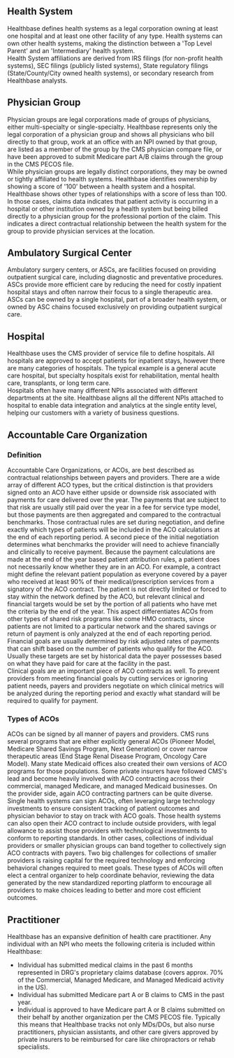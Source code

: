 ﻿## Health System
Healthbase defines health systems as a legal corporation owning at least one hospital and at least one other facility of any type.  Health systems can own other health systems, making the distinction between a 'Top Level Parent' and an 'Intermediary' health system.  
Health System affiliations are derived from IRS filings (for non-profit health systems), SEC filings (publicly listed systems), State regulatory filings (State/County/City owned health systems), or secondary research from Healthbase analysts.  


## Physician Group
Physician groups are legal corporations made of groups of physicians, either multi-specialty or single-specialty.  Healthbase represents only the legal corporation of a physician group and shows all physicians who bill directly to that group, work at an office with an NPI owned by that group, are listed as a member of the group by the CMS physician compare file, or have been approved to submit Medicare part A/B claims through the group in the CMS PECOS file.  
While physician groups are legally distinct corporations, they may be owned or tightly affiliated to health systems.  Healthbase identifies ownership by showing a score of '100' between a health system and a hospital.  Healthbase shows other types of relationships with a score of less than 100.  In those cases, claims data indicates that patient activity is occurring in a hospital or other institution owned by a health system but being billed directly to a physician group for the professional portion of the claim.  This indicates a direct contractual relationship between the health system for the group to provide physician services at the location.


## Ambulatory Surgical Center
Ambulatory surgery centers, or ASCs, are facilities focused on providing outpatient surgical care, including diagnostic and preventative procedures.  ASCs provide more efficient care by reducing the need for costly inpatient hospital stays and often narrow their focus to a single therapeutic area.  ASCs can be owned by a single hospital, part of a broader health system, or owned by ASC chains focused exclusively on providing outpatient surgical care.


## Hospital
Healthbase uses the CMS provider of service file to define hospitals.  All hospitals are approved to accept patients for inpatient stays, however there are many categories of hospitals.  The typical example is a general acute care hospital, but specialty hospitals exist for rehabilitation, mental health care, transplants, or long term care.  
Hospitals often have many different NPIs associated with different departments at the site.  Healthbase aligns all the different NPIs attached to hospital to enable data integration and analytics at the single entity level, helping our customers with a variety of business questions.


## Accountable Care Organization

### Definition
Accountable Care Organizations, or ACOs, are best described as contractual relationships between payers and providers.  There are a wide array of different ACO types, but the critical distinction is that providers signed onto an ACO have either upside or downside risk associated with payments for care delivered over the year.  The payments that are subject to that risk are usually still paid over the year in a fee for service type model, but those payments are then aggregated and compared to the contractual benchmarks.  Those contractual rules are set during negotiation, and define exactly which types of patients will be included in the ACO calculations at the end of each reporting period.  A second piece of the initial negotiation determines what benchmarks the provider will need to achieve financially and clinically to receive payment. 
Because the payment calculations are made at the end of the year based patient attribution rules, a patient does not necessarily know whether they are in an ACO.  For example, a contract might define the relevant patient population as everyone covered by a payer who received at least 90% of their medical/prescription services from a signatory of the ACO contract.  The patient is not directly limited or forced to stay within the network defined by the ACO, but relevant clinical and financial targets would be set by the portion of all patients who have met the criteria by the end of the year.  This aspect differentiates ACOs from other types of shared risk programs like come HMO contracts, since patients are not limited to a particular network and the shared savings or return of payment is only analyzed at the end of each reporting period.  
Financial goals are usually determined by risk adjusted rates of payments that can shift based on the number of patients who qualify for the ACO. Usually these targets are set by historical data the payer possesses based on what they have paid for care at the facility in the past.  
Clinical goals are an important piece of ACO contracts as well.  To prevent providers from meeting financial goals by cutting services or ignoring patient needs, payers and providers negotiate on which clinical metrics will be analyzed during the reporting period and exactly what standard will be required to qualify for payment.  
        
        
### Types of ACOs
ACOs can be signed by all manner of payers and providers.  CMS runs several programs that are either explicitly general ACOs (Pioneer Model, Medicare Shared Savings Program, Next Generation) or cover narrow therapeutic areas (End Stage Renal Disease Program, Oncology Care Model).  Many state Medicaid offices also created their own versions of ACO programs for those populations.  Some private insurers have followed CMS's lead and become heavily involved with ACO contracting across their commercial, managed Medicare, and managed Medicaid businesses.
On the provider side, again ACO contracting partners can be quite diverse.  Single health systems can sign ACOs, often leveraging large technology investments to ensure consistent tracking of patient outcomes and physician behavior to stay on track with ACO goals.  Those health systems can also open their ACO contract to include outside providers, with legal allowance to assist those providers with technological investments to conform to reporting standards. In other cases, collections of individual providers or smaller physician groups can band together to collectively sign ACO contracts with payers.  Two big challenges for collections of smaller providers is raising capital for the required technology and enforcing behavioral changes required to meet goals.  These types of ACOs will often elect a central organizer to help coordinate behavior, reviewing the data generated by the new standardized reporting platform to encourage all providers to make choices leading to better and more cost efficient outcomes.


## Practitioner
Healthbase has an expansive definition of health care practitioner.  Any individual with an NPI who meets the following criteria is included within Healthbase:
  * Individual has submitted medical claims in the past 6 months represented in DRG's proprietary claims database (covers approx. 70% of the Commercial, Managed Medicare, and Managed Medicaid activity in the US).
  * Individual has submitted Medicare part A or B claims to CMS in the past year.
  * Individual is approved to have Medicare part A or B claims submitted on their behalf by another organization per the CMS PECOS file.
Typically this means that Healthbase tracks not only MDs/DOs, but also nurse practitioners, physician assistants, and other care givers approved by private insurers to be reimbursed for care like chiropractors or rehab specialists.
